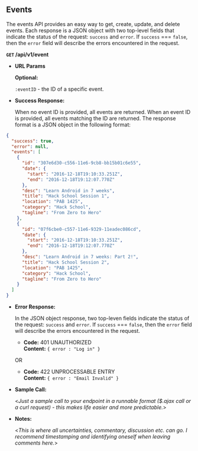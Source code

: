 **Events**
----
  The events API provides an easy way to get, create, update, and delete events. Each response is a JSON object with two top-level fields that indicate the status of the request: `success` and `error`. If `success` === `false`, then the `error` field will describe the errors encountered in the request. 

  **`GET` /api/v1/event**
  
*  **URL Params**

   **Optional:**
 
   `:eventID` - the ID of a specific event.

* **Success Response:**
  
  When no event ID is provided, all events are returned. When an event ID is provided, all events matching the ID are returned. The response format is a JSON object in the following format: 
```json
{
  "success": true,
  "error": null,
  "events": [
    {
      "id": "307e6d30-c556-11e6-9cb8-bb15b01c6e55",
      "date": {
        "start": "2016-12-18T19:10:33.251Z",
        "end": "2016-12-18T19:12:07.770Z"
      },
      "desc": "Learn Android in 7 weeks",
      "title": "Hack School Session 1",
      "location": "PAB 1425",
      "category": "Hack School",
      "tagline": "From Zero to Hero"
    },
    {
      "id": "07f6cbe0-c557-11e6-9329-11eadec086cd",
      "date": {
        "start": "2016-12-18T19:10:33.251Z",
        "end": "2016-12-18T19:12:07.770Z"
      },
      "desc": "Learn Android in 7 weeks: Part 2!",
      "title": "Hack School Session 2",
      "location": "PAB 1425",
      "category": "Hack School",
      "tagline": "From Zero to Hero"
    }
  ]
}
```
 
* **Error Response:**

  In the JSON object response, two top-leven fields indicate the status of the request: `success` and `error`. If `success` === `false`, then the `error` field will describe the errors encountered in the request. 

  * **Code:** 401 UNAUTHORIZED <br />
    **Content:** `{ error : "Log in" }`

  OR

  * **Code:** 422 UNPROCESSABLE ENTRY <br />
    **Content:** `{ error : "Email Invalid" }`

* **Sample Call:**

  <_Just a sample call to your endpoint in a runnable format ($.ajax call or a curl request) - this makes life easier and more predictable._> 

* **Notes:**

  <_This is where all uncertainties, commentary, discussion etc. can go. I recommend timestamping and identifying oneself when leaving comments here._> 
